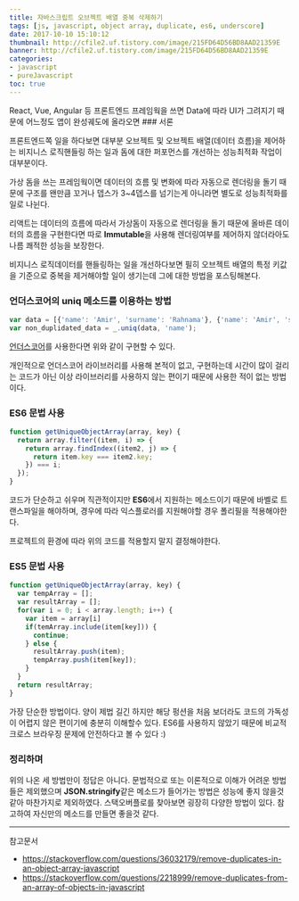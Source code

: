 ```yaml
---
title: 자바스크립트 오브젝트 배열 중복 삭제하기
tags: [js, javascript, object array, duplicate, es6, underscore]
date: 2017-10-10 15:10:12
thumbnail: http://cfile2.uf.tistory.com/image/215FD64D56BD8AAD21359E
banner: http://cfile2.uf.tistory.com/image/215FD64D56BD8AAD21359E
categories:
- javascript
- pureJavascript
toc: true
---
```


React, Vue, Angular 등 프론트엔드 프레임웍을 쓰면 Data에 따라 UI가 그려지기 때문에 어느정도 앱이 완성궤도에 올라오면 ### 서론

프론트엔드쪽 일을 하다보면 대부분 오브젝트 및 오브젝트 배열(데이터 흐름)을 제어하는 비지니스 로직핸들링 하는 일과 돔에 대한 퍼포먼스를 개선하는 성능최적화 작업이 대부분이다.

가상 돔을 쓰는 프레임웍이면 데이터의 흐름 및 변화에 따라 자동으로 렌더링을 돌기 때문에 구조를 왠만큼 꼬거나 뎁스가 3~4뎁스를 넘기는게 아니라면 별도로 성능최적화를 일로 나뉜다.

리액트는 데이터의 흐름에 따라서 가상돔이 자동으로 렌더링을 돌기 때문에 올바른 데이터의 흐름을 구현한다면 따로 **Immutable**을 사용해 렌더링여부를 제어하지 않더라아도 나름 쾌적한 성능을 보장한다.

비지니스 로직데이터를 핸들링하는 일을 개선하다보면 필히 오브젝트 배열의 특정 키값을 기준으로 중복을 제거해야할 일이 생기는데 그에 대한 방법을 포스팅해본다.


### 언더스코어의 uniq 메소드를 이용하는 방법
```js
var data = [{'name': 'Amir', 'surname': 'Rahnama'}, {'name': 'Amir', 'surname': 'Stevens'}];
var non_duplidated_data = _.uniq(data, 'name'); 
```
<!-- more -->
[언더스코어](http://underscorejs.org/)를 사용한다면 위와 같이 구현할 수 있다.

개인적으로 언더스코어 라이브러리를 사용해 본적이 없고, 구현하는데 시간이 많이 걸리는 코드가 아닌 이상 라이브러리를 사용하지 않는 편이기 때문에 사용한 적이 없는 방법이다.

### ES6 문법 사용
```js
function getUniqueObjectArray(array, key) {
  return array.filter((item, i) => {
    return array.findIndex((item2, j) => {
      return item.key === item2.key;
    }) === i;
  });
}
```

코드가 단순하고 쉬우며 직관적이지만 **ES6**에서 지원하는 메소드이기 때문에 바벨로 트랜스파일을 해야하며, 경우에 따라 익스플로러를 지원해야할 경우 폴리필을 적용해야한다.

프로젝트의 환경에 따라 위의 코드를 적용할지 말지 결정해야한다.

### ES5 문법 사용
```js
function getUniqueObjectArray(array, key) {
  var tempArray = [];
  var resultArray = [];
  for(var i = 0; i < array.length; i++) {
    var item = array[i]
    if(temArray.include(item[key])) {
      continue;
    } else {
      resultArray.push(item);
      tempArray.push(item[key]);
    }
  }
  return resultArray;
}
```

가장 단순한 방법이다. 양이 제법 길긴 하지만 해당 펑션을 처음 보더라도 코드의 가독성이 어렵지 않은 편이기에 충분히 이해할수 있다.
ES6를 사용하지 않았기 때문에 비교적 크로스 브라우징 문제에 안전하다고 볼 수 있다 :)

### 정리하며
위의 나온 세 방법만이 정답은 아니다. 
문법적으로 또는 이론적으로 이해가 어려운 방법들은 제외했으며 **JSON.stringify**같은 메소드가 들어가는 방법은 성능에 좋지 않을것 같아 마찬가지로 제외하였다.
스택오버플로를 찾아보면 굉장히 다양한 방법이 있다. 참고하여 자신만의 메소드를 만들면 좋을것 같다.

---
참고문서
- https://stackoverflow.com/questions/36032179/remove-duplicates-in-an-object-array-javascript
- https://stackoverflow.com/questions/2218999/remove-duplicates-from-an-array-of-objects-in-javascript
<!--stackedit_data:
eyJoaXN0b3J5IjpbLTEwOTMwMjcyODYsMTk5NjE1MTg3NF19
-->